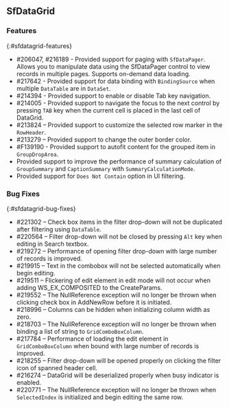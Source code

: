 ## SfDataGrid

### Features
{:#sfdatagrid-features}

*	\#206047, #216189 - Provided support for paging with `SfDataPager`. Allows you to manipulate data using the SfDataPager control to view records in multiple pages. Supports on-demand data loading.
*	\#217642 - Provided support for data binding with `BindingSource` when multiple `DataTable` are in `DataSet`.
*	\#214394 - Provided support to enable or disable Tab key navigation.
*	\#214005 - Provided support to navigate the focus to the next control by pressing `TAB` key when the current cell is placed in the last cell of DataGrid.
*	\#213824 – Provided support to customize the selected row marker in the `RowHeader`.
*	\#213279 – Provided support to change the outer border color.
*	\#F139190 - Provided support to autofit content for the grouped item in `GroupDropArea`.
* Provided support to improve the performance of summary calculation of `GroupSummary` and `CaptionSummary` with `SummaryCalculationMode`.
* Provided support for `Does Not Contain` option in UI filtering.

### Bug Fixes
{:#sfdatagrid-bug-fixes}

*	\#221302 – Check box items in the filter drop-down will not be duplicated after filtering using `DataTable`.
*	\#220564 – Filter drop-down will not be closed by pressing `Alt` key when editing in Search textbox.
*	\#219272 – Performance of opening filter drop-down with large number of records is improved.
*	\#219915 – Text in the combobox will not be selected automatically when begin editing.
*	\#219511 – Flickering of edit element in edit mode will not occur when adding WS_EX_COMPOSITED to the CreateParams.
*	\#219552 – The NullReference exception will no longer be thrown when clicking check box in AddNewRow before it is initiated.
*	\#218996 – Columns can be hidden when initializing column width as zero.
*	\#218703 – The NullReference exception will no longer be thrown when binding a list of string to `GridComboBoxColumn`.
*	\#217784 – Performance of loading the edit element in `GridComboBoxColumn` when bound with large number of records is improved.
*	\#218255 – Filter drop-down will be opened properly on clicking the filter icon of spanned header cell.
*	\#216274 – DataGrid will be deserialized properly when busy indicator is enabled.
*	\#220771 – The NullReference exception will no longer be thrown when `SelectedIndex` is initialized and begin editing the same row.
